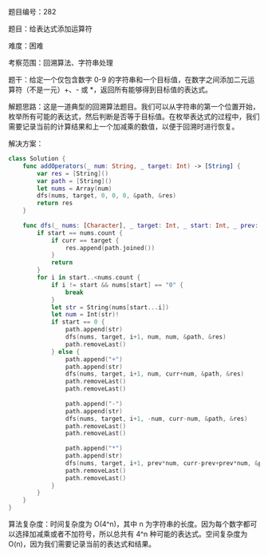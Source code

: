 题目编号：282

题目：给表达式添加运算符

难度：困难

考察范围：回溯算法、字符串处理

题干：给定一个仅包含数字 0-9 的字符串和一个目标值，在数字之间添加二元运算符（不是一元）+、- 或 *，返回所有能够得到目标值的表达式。

解题思路：这是一道典型的回溯算法题目。我们可以从字符串的第一个位置开始，枚举所有可能的表达式，然后判断是否等于目标值。在枚举表达式的过程中，我们需要记录当前的计算结果和上一个加减乘的数值，以便于回溯时进行恢复。

解决方案：

```swift
class Solution {
    func addOperators(_ num: String, _ target: Int) -> [String] {
        var res = [String]()
        var path = [String]()
        let nums = Array(num)
        dfs(nums, target, 0, 0, 0, &path, &res)
        return res
    }
    
    func dfs(_ nums: [Character], _ target: Int, _ start: Int, _ prev: Int, _ curr: Int, _ path: inout [String], _ res: inout [String]) {
        if start == nums.count {
            if curr == target {
                res.append(path.joined())
            }
            return
        }
        for i in start..<nums.count {
            if i != start && nums[start] == "0" {
                break
            }
            let str = String(nums[start...i])
            let num = Int(str)!
            if start == 0 {
                path.append(str)
                dfs(nums, target, i+1, num, num, &path, &res)
                path.removeLast()
            } else {
                path.append("+")
                path.append(str)
                dfs(nums, target, i+1, num, curr+num, &path, &res)
                path.removeLast()
                path.removeLast()
                
                path.append("-")
                path.append(str)
                dfs(nums, target, i+1, -num, curr-num, &path, &res)
                path.removeLast()
                path.removeLast()
                
                path.append("*")
                path.append(str)
                dfs(nums, target, i+1, prev*num, curr-prev+prev*num, &path, &res)
                path.removeLast()
                path.removeLast()
            }
        }
    }
}
```

算法复杂度：时间复杂度为 O(4^n)，其中 n 为字符串的长度。因为每个数字都可以选择加减乘或者不加符号，所以总共有 4^n 种可能的表达式。空间复杂度为 O(n)，因为我们需要记录当前的表达式和结果。